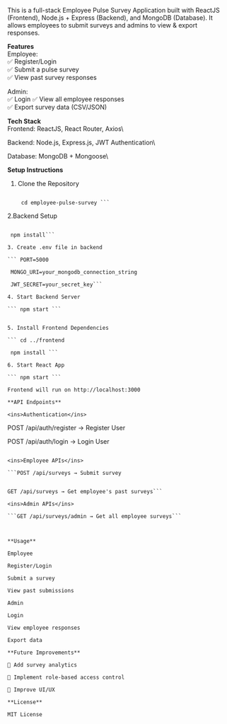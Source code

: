 This is a full-stack Employee Pulse Survey Application built with ReactJS (Frontend), Node.js + Express (Backend), and MongoDB (Database). It allows employees to submit surveys and admins to view & export responses.

**Features**\
Employee:\
✅ Register/Login\
✅ Submit a pulse survey\
✅ View past survey responses

Admin:\
✅ Login
✅ View all employee responses\
✅ Export survey data (CSV/JSON)

**Tech Stack**\
Frontend: ReactJS, React Router, Axios\

Backend: Node.js, Express.js, JWT Authentication\

Database: MongoDB + Mongoose\

**Setup Instructions**

1. Clone the Repository

   ``` git clone https://github.com/satyapriyamishra/survey-app.git

    cd employee-pulse-survey ```

2.Backend Setup

   ``` cd backend

    npm install```

3. Create .env file in backend

   ``` PORT=5000

    MONGO_URI=your_mongodb_connection_string

    JWT_SECRET=your_secret_key```

4. Start Backend Server

   ``` npm start ```


5. Install Frontend Dependencies

   ``` cd ../frontend

    npm install ```

6. Start React App

   ``` npm start ```

Frontend will run on http://localhost:3000

**API Endpoints**

<ins>Authentication</ins>

```
POST /api/auth/register → Register User

POST /api/auth/login → Login User
```

<ins>Employee APIs</ins>

```POST /api/surveys → Submit survey


GET /api/surveys → Get employee's past surveys```

<ins>Admin APIs</ins>

```GET /api/surveys/admin → Get all employee surveys```



**Usage** 

Employee

Register/Login

Submit a survey

View past submissions

Admin

Login

View employee responses

Export data

**Future Improvements** 

🔹 Add survey analytics

🔹 Implement role-based access control

🔹 Improve UI/UX

**License**

MIT License

